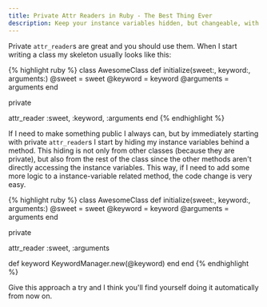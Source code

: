 ```yaml
---
title: Private Attr Readers in Ruby - The Best Thing Ever
description: Keep your instance variables hidden, but changeable, with private attr_readers
---
```


Private `attr_reader`s are great and you should use them. When I start writing a class my skeleton usually looks like this:

{% highlight ruby %}
class AwesomeClass
  def initialize(sweet:, keyword:, arguments:)
    @sweet = sweet
    @keyword = keyword
    @arguments = arguments
  end

  private

  attr_reader :sweet, :keyword, :arguments
end
{% endhighlight %}

If I need to make something public I always can, but by immediately starting with private `attr_reader`s I start by hiding my instance variables behind a method. This hiding is not only from other classes (because they are private), but also from the rest of the class since the other methods aren't directly accessing the instance variables. This way, if I need to add some more logic to a instance-variable related method, the code change is very easy.

{% highlight ruby %}
class AwesomeClass
  def initialize(sweet:, keyword:, arguments:)
    @sweet = sweet
    @keyword = keyword
    @arguments = arguments
  end

  private

  attr_reader :sweet, :arguments

  def keyword
    KeywordManager.new(@keyword)
  end
end
{% endhighlight %}

Give this approach a try and I think you'll find yourself doing it automatically from now on.
